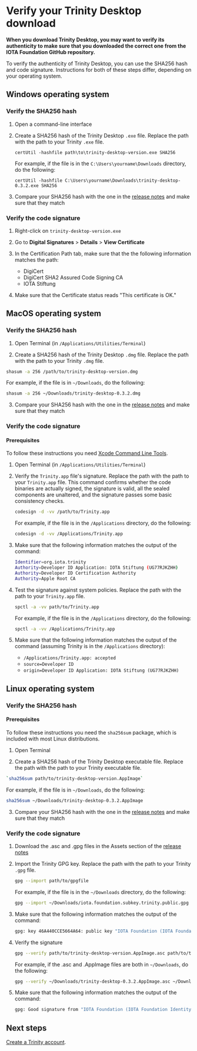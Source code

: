 # Verify your Trinity Desktop download

**When you download Trinity Desktop, you may want to verify its authenticity to make sure that you downloaded the correct one from the IOTA Foundation GitHub repository.**

To verify the authenticity of Trinity Desktop, you can use the SHA256 hash and code signature. Instructions for both of these steps differ, depending on your operating system.

## Windows operating system

### Verify the SHA256 hash

1. Open a command-line interface

2. Create a SHA256 hash of the Trinity Desktop `.exe` file. Replace the path with the path to your Trinity `.exe` file.

    ```
    certUtil -hashfile path\to\trinity-desktop-version.exe SHA256
    ```
  
    For example, if the file is in the `C:\Users\yourname\Downloads` directory, do the following:
  
    ```
    certUtil -hashfile C:\Users\yourname\Downloads\trinity-desktop-0.3.2.exe SHA256
    ```

3. Compare your SHA256 hash with the one in the [release notes](https://github.com/iotaledger/trinity-wallet/releases) and make sure that they match

### Verify the code signature

1. Right-click on `trinity-desktop-version.exe`

2. Go to **Digital Signatures** > **Details** > **View Certificate**

3. In the Certification Path tab, make sure that the the following information matches the path:

    * DigiCert
    * DigiCert SHA2 Assured Code Signing CA
    * IOTA Stiftung

4. Make sure that the Certificate status reads "This certificate is OK."

## MacOS operating system

### Verify the SHA256 hash

1. Open Terminal (in `/Applications/Utilities/Terminal`)

2. Create a SHA256 hash of the Trinity Desktop `.dmg` file. Replace the path with the path to your Trinity `.dmg` file.

  ```bash
  shasum -a 256 /path/to/trinity-desktop-version.dmg
  ```

  For example, if the file is in `~/Downloads`, do the following:

  ```bash
  shasum -a 256 ~/Downloads/trinity-desktop-0.3.2.dmg
  ```

3. Compare your SHA256 hash with the one in the [release notes](https://github.com/iotaledger/trinity-wallet/releases) and make sure that they match

### Verify the code signature

#### Prerequisites

To follow these instructions you need [Xcode Command Line Tools](https://www.ics.uci.edu/~pattis/common/handouts/macmingweclipse/allexperimental/macxcodecommandlinetools.html).

1. Open Terminal (in `/Applications/Utilities/Terminal`)

2. Verify the `Trinity.app` file's signature. Replace the path with the path to your `Trinity.app` file. This command confirms whether the code binaries are actually signed, the signature is valid, all the sealed components are unaltered, and the signature passes some basic consistency checks.

    ```bash
    codesign -d -vv /path/to/Trinity.app
    ```
    
    For example, if the file is in the `/Applications` directory, do the following:
    
    ```bash
    codesign -d -vv /Applications/Trinity.app
    ```

3. Make sure that the following information matches the output of the command:

    ```bash
    Identifier=org.iota.trinity
    Authority=Developer ID Application: IOTA Stiftung (UG77RJKZHH)
    Authority=Developer ID Certification Authority
    Authority=Apple Root CA
    ```

4. Test the signature against system policies. Replace the path with the path to your `Trinity.app` file.

    ```bash
    spctl -a -vv path/to/Trinity.app
    ```

    For example, if the file is in the `/Applications` directory, do the following:
    
    ```bash
    spctl -a -vv /Applications/Trinity.app
    ```

5. Make sure that the following information matches the output of the command (assuming Trinity is in the `/Applications` directory):

    * `/Applications/Trinity.app: accepted`
    * `source=Developer ID`
    * `origin=Developer ID Application: IOTA Stiftung (UG77RJKZHH)`
    
    
## Linux operating system

### Verify the SHA256 hash

#### Prerequisites

To follow these instructions you need the `sha256sum` package, which is included with most Linux distributions.

1. Open Terminal

2. Create a SHA256 hash of the Trinity Desktop executable file. Replace the path with the path to your Trinity executable file.

  ```bash
  `sha256sum path/to/trinity-desktop-version.AppImage`
  ```

  For example, if the file is in `~/Downloads`, do the following:

  ```bash
  sha256sum ~/Downloads/trinity-desktop-0.3.2.AppImage
  ```

3. Compare your SHA256 hash with the one in the [release notes](https://github.com/iotaledger/trinity-wallet/releases) and make sure that they match
  
### Verify the code signature

1. Download the .asc and .gpg files in the Assets section of the [release notes](https://github.com/iotaledger/trinity-wallet/releases)

2. Import the Trinity GPG key. Replace the path with the path to your Trinity `.gpg` file.

    ```bash
    gpg --import path/to/gpgfile
    ```
    
    For example, if the file is in the `~/Downloads` directory, do the following:
    
    ```bash
    gpg --import ~/Downloads/iota.foundation.subkey.trinity.public.gpg
    ```

3. Make sure that the following information matches the output of the command:
  
    ```bash
    gpg: key 46A440CCE5664A64: public key "IOTA Foundation (IOTA Foundation Identity) <contact@iota.org>"
    ```

4. Verify the signature

    ```bash
    gpg --verify path/to/trinity-desktop-version.AppImage.asc path/to/trinity-desktop-version.AppImage
    ```
    
    For example, if the .asc and .AppImage files are both in `~/Downloads`, do the following:
    
    ```bash
    gpg --verify ~/Downloads/trinity-desktop-0.3.2.AppImage.asc ~/Downloads/trinity-desktop-0.3.2.AppImage
    ```

5. Make sure that the following information matches the output of the command:

    ```bash
    gpg: Good signature from "IOTA Foundation (IOTA Foundation Identity) <contact@iota.org>"
    ```
    
## Next steps

[Create a Trinity account](../how-to-guides/create-an-account.md).
